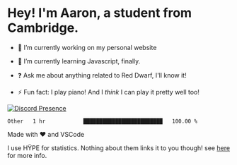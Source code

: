 # Hey! I'm Aaron, a student from Cambridge.

- 🔭 I’m currently working on my personal website

- 🌱 I’m currently learning Javascript, finally.

- ❓ Ask me about anything related to Red Dwarf, I'll know it!

- ⚡ Fun fact: I play piano! And I *think* I can play it pretty well too!

[![Discord Presence](https://lanyard.cnrad.dev/api/689805100331696149)](https://discord.com/users/689805100331696149)

<!--START_SECTION:waka-->

```text
Other   1 hr            █████████████████████████   100.00 %
```

<!--END_SECTION:waka-->
Made with ❤ and VSCode <img src="https://hit.yhype.me/github/profile?user_id=53441990" alt="">

I use HŸPE for statistics. Nothing about them links it to you though! see [here](https://yhype.me/) for more info.
